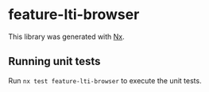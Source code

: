 # feature-lti-browser

This library was generated with [Nx](https://nx.dev).

## Running unit tests

Run `nx test feature-lti-browser` to execute the unit tests.
